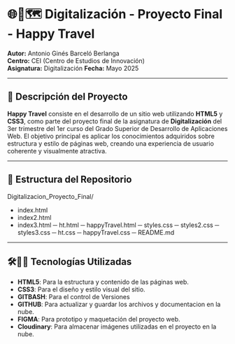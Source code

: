 # 🌐🏰🗺️ Digitalización - Proyecto Final - Happy Travel

**Autor:** Antonio Ginés Barceló Berlanga  
**Centro:** CEI (Centro de Estudios de Innovación)  
**Asignatura:** Digitalización 
**Fecha:** Mayo 2025

---

## 📌 Descripción del Proyecto

**Happy Travel** consiste en el desarrollo de un sitio web utilizando **HTML5** y **CSS3**, como parte del proyecto final de la asignatura de **Digitalización** del 3er trimestre del 1er curso del Grado Superior de Desarrollo de Aplicaciones Web. El objetivo principal es aplicar los conocimientos adquiridos sobre estructura y estilo de páginas web, creando una experiencia de usuario coherente y visualmente atractiva.

---

## 📁 Estructura del Repositorio

Digitalizacion_Proyecto_Final/
- index.html
- index2.html
- index3.html
─ ht.html
─ happyTravel.html
─ styles.css
─ styles2.css
─ styles3.css
─ ht.css
─ happyTravel.css
─ README.md

---

## 🛠️👩‍💻 Tecnologías Utilizadas

- **HTML5**: Para la estructura y contenido de las páginas web.
- **CSS3**: Para el diseño y estilo visual del sitio.
- **GITBASH**: Para el control de Versiones
- **GITHUB**: Para actualizar y guardar los archivos y documentacion en la nube.
- **FIGMA**: Para prototipo y maquetación del proyecto web.
- **Cloudinary**: Para almacenar imágenes utilizadas en el proyecto en la nube.




